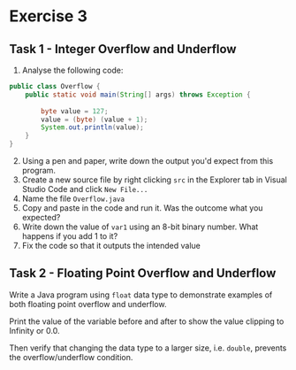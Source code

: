 # Exercise 3

## Task 1 - Integer Overflow and Underflow

1. Analyse the following code:
```java
public class Overflow {
    public static void main(String[] args) throws Exception {
        
        byte value = 127;
        value = (byte) (value + 1);
        System.out.println(value);
    }
}
```
2. Using a pen and paper, write down the output you'd expect from this program.
3. Create a new source file by right clicking `src` in the Explorer tab in Visual Studio Code and click `New File...`
4. Name the file `Overflow.java`
5. Copy and paste in the code and run it. Was the outcome what you expected?
6. Write down the value of `var1` using an 8-bit binary number. What happens if you add 1 to it?
7. Fix the code so that it outputs the intended value

## Task 2 - Floating Point Overflow and Underflow

Write a Java program using `float` data type to demonstrate examples of both floating point overflow and underflow.

Print the value of the variable before and after to show the value clipping to Infinity or 0.0.

Then verify that changing the data type to a larger size, i.e. `double`, prevents the overflow/underflow condition.


